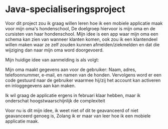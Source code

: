 # Java-specialiseringsproject

Voor dit project zou ik graag willen leren hoe ik een mobiele applicatie maak voor mijn oma's hondenschool, De doelgroep hiervoor is mijn oma en de cursisten van haar hondenschool.
Mijn idee is een app waar mijn oma een schema kan zien van wanneer klanten komen, ook zou ik een klantendeel willen maken waar ze zelf zouden kunnen afmelden/ziekmelden en dat die wijziging dan naar mijn oma word doorgevoerd.

Mijn huidige idee van aanmelding is als volgt:

Mijn oma maakt gegevens aan voor de gebruiker:
Naam, adres, telefoonnummer, e-mail, en namen van de honden. Vervolgens word er een code gestuurd naar de gebruiker waarmee hij/zij het account kan activeren en inloggegevens aan kan maken.

Ik wil graag de applicatie ergens in februari klaar hebben, maar ik onderschat hoogstwaarschijnlijk de complexiteit

Voor nu is dit mijn idee, ik weet niet of dit te geavanceerd of niet geavanceerd genoeg is,
Zolang ik er maar van leer hoe ik een mobiele applicatie maak.
